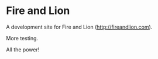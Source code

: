 # Fire and Lion

A development site for Fire and Lion (http://fireandlion.com).

More testing.

All the power!
